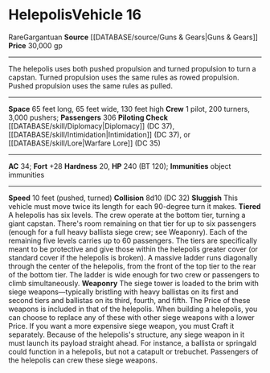 ﻿---
ac: '34'
fortitude: '+28'
hardness: '20'
hp: '240'
id: '16'
item_category: Vehicles
land_speed: '10'
level: '16'
max_speed: '10'
name: Helepolis
price: 30,000 gp
rarity: Rare
size: Gargantuan
source: '[[DATABASE/source/Guns & Gears|Guns & Gears]]'
trait:
- '[[DATABASE/trait/Rare|Rare]]'
type: Vehicle

---
# Helepolis<span class="item-type">Vehicle 16</span>

<span class="trait-rare item-trait">Rare</span><span class="trait-size item-trait">Gargantuan</span>
**Source** [[DATABASE/source/Guns & Gears|Guns & Gears]]
**Price** 30,000 gp

---
The helepolis uses both pushed propulsion and turned propulsion to turn a capstan. Turned propulsion uses the same rules as rowed propulsion. Pushed propulsion uses the same rules as pulled.

---
**Space** 65 feet long, 65 feet wide, 130 feet high
**Crew** 1 pilot, 200 turners, 3,000 pushers; **Passengers** 306
**Piloting Check** [[DATABASE/skill/Diplomacy|Diplomacy]] (DC 37), [[DATABASE/skill/Intimidation|Intimidation]] (DC 37), or [[DATABASE/skill/Lore|Warfare Lore]] (DC 35)

---
**AC** 34; **Fort** +28
**Hardness** 20, **HP** 240 (BT 120); **Immunities** object immunities

---
**Speed** 10 feet (pushed, turned)
**Collision** 8d10 (DC 32)
**Sluggish** This vehicle must move twice its length for each 90-degree turn it makes.
 **Tiered** A helepolis has six levels. The crew operate at the bottom tier, turning a giant capstan. There's room remaining on that tier for up to six passengers (enough for a full heavy ballista siege crew; see Weaponry). Each of the remaining five levels carries up to 60 passengers. The tiers are specifically meant to be protective and give those within the helepolis greater cover (or standard cover if the helepolis is broken). A massive ladder runs diagonally through the center of the helepolis, from the front of the top tier to the rear of the bottom tier. The ladder is wide enough for two crew or passengers to climb simultaneously.
 **Weaponry** The siege tower is loaded to the brim with siege weapons—typically bristling with heavy ballistas on its first and second tiers and ballistas on its third, fourth, and fifth. The Price of these weapons is included in that of the helepolis. When building a helepolis, you can choose to replace any of these with other siege weapons with a lower Price. If you want a more expensive siege weapon, you must Craft it separately. Because of the helepolis's structure, any siege weapon in it must launch its payload straight ahead. For instance, a ballista or springald could function in a helepolis, but not a catapult or trebuchet. Passengers of the helepolis can crew these siege weapons.